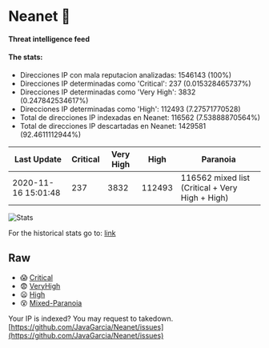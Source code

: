 # Neanet :hocho:
#### Threat intelligence feed
#### The stats:

- Direcciones IP con mala reputacion analizadas: 1546143 (100%)
- Direcciones IP determinadas como 'Critical':  237 (0.015328465737%)
- Direcciones IP determinadas como 'Very High':  3832 (0.247842534617%)
- Direcciones IP determinadas como 'High':  112493 (7.27571770528)
- Total de direcciones IP indexadas en Neanet:  116562 (7.53888870564%)
- Total de direcciones IP descartadas en Neanet:  1429581 (92.4611112944%)

| Last Update | Critical | Very High | High | Paranoia |
| --- | --- | --- | --- | --- |
| 2020-11-16 15:01:48 | 237 | 3832 | 112493 | 116562 mixed list (Critical + Very High + High)|

![Stats](https://docs.google.com/spreadsheets/d/e/2PACX-1vSnaNMIXVabIpDJjufMlzH7poXnshF3mgd8Is1g9ytUEzVsP5my4Trn8f-xkoLLQ38xpL3HtmUexLo6/pubchart?oid=501124687&format=image)

For the historical stats go to: [link](/stats.csv)
## Raw
- :scream: [Critical](https://raw.githubusercontent.com/JavaGarcia/Neanet/master/blacklists/neanet_critical.txt)
- :fearful: [VeryHigh](https://raw.githubusercontent.com/JavaGarcia/Neanet/master/blacklists/neanet_veryHigh.txtt)
- :frowning: [High](https://raw.githubusercontent.com/JavaGarcia/Neanet/master/blacklists/neanet_high.txt)
- :dizzy_face: [Mixed-Paranoia](https://raw.githubusercontent.com/JavaGarcia/Neanet/master/blacklists/neanet_all.txt)


Your IP is indexed? You may request to takedown. [https://github.com/JavaGarcia/Neanet/issues](https://github.com/JavaGarcia/Neanet/issues)












































































































































































































































































































































































































































































































































































































































































































































































































































































































































































































































































































































































































































































































































































































































































































































































































































































































































































































































































































































































































































































































































































































































































